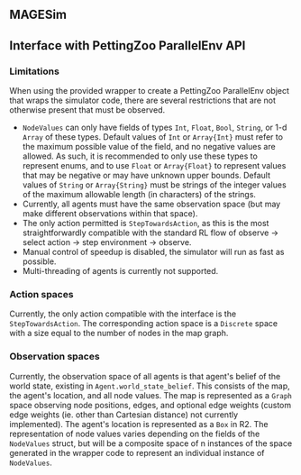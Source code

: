## MAGESim

## Interface with PettingZoo ParallelEnv API
### Limitations
When using the provided wrapper to create a PettingZoo ParallelEnv object that wraps the simulator code, there are several restrictions that are not otherwise present that must be observed.
* `NodeValues` can only have fields of types `Int`, `Float`, `Bool`, `String`, or 1-d `Array` of these types. Default values of `Int` or `Array{Int}` must refer to the maximum possible value of the field, and no negative values are allowed. As such, it is recommended to only use these types to represent enums, and to use `Float` or `Array{Float}` to represent values that may be negative or may have unknown upper bounds. Default values of `String` or `Array{String}` must be strings of the integer values of the maximum allowable length (in characters) of the strings.
* Currently, all agents must have the same observation space (but may make different observations within that space).
* The only action permitted is `StepTowardsAction`, as this is the most straightforwardly compatible with the standard RL flow of observe -> select action -> step environment -> observe.
* Manual control of speedup is disabled, the simulator will run as fast as possible.
* Multi-threading of agents is currently not supported.
### Action spaces
Currently, the only action compatible with the interface is the `StepTowardsAction`. The corresponding action space is a `Discrete` space with a size equal to the number of nodes in the map graph.
### Observation spaces
Currently, the observation space of all agents is that agent's belief of the world state, existing in `Agent.world_state_belief`. This consists of the map, the agent's location, and all node values. The map is represented as a `Graph` space observing node positions, edges, and optional edge weights (custom edge weights (ie. other than Cartesian distance) not currently implemented). The agent's location is represented as a `Box` in R2. The representation of node values varies depending on the fields of the `NodeValues` struct, but will be a composite space of n instances of the space generated in the wrapper code to represent an individual instance of `NodeValues`.